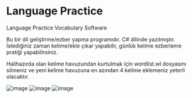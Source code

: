 # Language Practice
Language Practice Vocabulary Software

Bu bir dil geliştirme/ezber yapma programıdır.
C# dilinde yazılmıştır.
İstediğiniz zaman kelime/ekle çıkar yapabilir, günlük kelime ezberleme pratiği yapabilirsiniz.

Halihazırda olan kelime havuzundan kurtulmak için wordlist.wl dosyasını silmeniz ve yeni kelime havuzuna en azından 4 kelime eklemeniz yeterli olacaktır.

![image](https://github.com/kustahblack/englishpractice/assets/120109766/d36f1936-93ec-434c-8fb7-4dc52578c577)
![image](https://github.com/kustahblack/englishpractice/assets/120109766/a2060e6e-056e-49d3-bc06-04a7d583d588)
![image](https://github.com/kustahblack/englishpractice/assets/120109766/47815b4a-a3ea-446c-a3e2-933e1d7aeffd)

